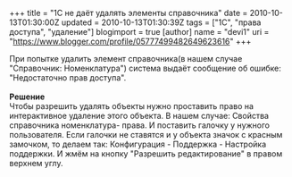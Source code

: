 +++
title = "1С не даёт удалять элементы справочника"
date = 2010-10-13T01:30:00Z
updated = 2010-10-13T01:30:39Z
tags = ["1С", "права доступа", "удаление"]
blogimport = true 
[author]
	name = "devi1"
	uri = "https://www.blogger.com/profile/05777499482649623616"
+++

При попытке удалить элемент справочника(в нашем случае "Справочник: Номенклатура") система выдаёт сообщение об ошибке: "Недостаточно прав доступа".<br /><br /><b>Решение</b><br />Чтобы разрешить удалять объекты нужно проставить право на интерактивное удаление этого объекта. В нашем случае: Свойства справочника номенклатура- права. И поставить галочку у нужного пользователя. Если галочки не ставятся и у объекта значок с красным замочком, то делаем так: Конфигурация - Поддержка - Настройка поддержки. И жмём на кнопку "Разрешить редактирование" в правом верхнем углу.
